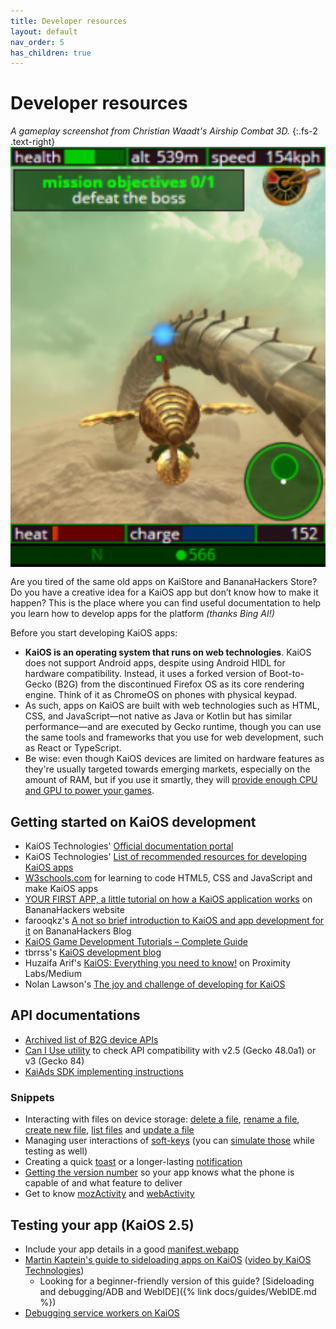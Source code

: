 ```yaml
---
title: Developer resources
layout: default
nav_order: 5
has_children: true
---
```

# Developer resources

*A gameplay screenshot from Christian Waadt's Airship Combat 3D.*
{:.fs-2 .text-right}
<img class="alright" src="../../assets/desert-225x300.png">
<style>
  .alright {
    @media (min-width:500px) {
      width: 320px;
      float: right;
      padding-left: 15px;
      padding-bottom: 15px
    }
    width: 100vw
  }
</style>

Are you tired of the same old apps on KaiStore and BananaHackers Store? Do you have a creative idea for a KaiOS app but don’t know how to make it happen? This is the place where you can find useful documentation to help you learn how to develop apps for the platform *(thanks Bing AI!)*

Before you start developing KaiOS apps: 
- **KaiOS is an operating system that runs on web technologies**. KaiOS does not support Android apps, despite using Android HIDL for hardware compatibility. Instead, it uses a forked version of Boot-to-Gecko (B2G) from the discontinued Firefox OS as its core rendering engine. Think of it as ChromeOS on phones with physical keypad.
- As such, apps on KaiOS are built with web technologies such as HTML, CSS, and JavaScript—not native as Java or Kotlin but has similar performance—and are executed by Gecko runtime, though you can use the same tools and frameworks that you use for web development, such as React or TypeScript.
- Be wise: even though KaiOS devices are limited on hardware features as they're usually targeted towards emerging markets, especially on the amount of RAM, but if you use it smartly, they will [provide enough CPU and GPU to power your games](https://ays-arts.de/airship-combat-3d/).

## Getting started on KaiOS development
- KaiOS Technologies' [Official documentation portal](https://developer.kaiostech.com/)
- KaiOS Technologies' [List of recommended resources for developing KaiOS apps](https://www.kaiostech.com/learn-to-develop-for-the-kaios-operating-system-with-these-resources)
- [W3schools.com](https://w3schools.com/) for learning to code HTML5, CSS and JavaScript and make KaiOS apps
- [YOUR FIRST APP, a little tutorial on how a KaiOS application works](https://sites.google.com/view/bananahackers/development/your-first-app) on BananaHackers website
- farooqkz's [A not so brief introduction to KaiOS and app development for it](https://blog.bananahackers.net/farooqkz/a-not-so-brief-introduction-to-kaios-and-app-development-for-it) on BananaHackers Blog
- [KaiOS Game Development Tutorials – Complete Guide](https://gamedevacademy.org/kaios-game-development-tutorials)
- tbrrss's [KaiOS development blog](https://kaios.dev/)
- Huzaifa Arif's [KaiOS: Everything you need to know!](https://medium.com/proximity-labs/kaios-everything-you-need-to-know-383bd0c3d081) on Proximity Labs/Medium
- Nolan Lawson's [The joy and challenge of developing for KaiOS](https://nolanlawson.com/2019/09/22/the-joy-and-challenge-of-developing-for-kaios)

## API documentations
- [Archived list of B2G device APIs](https://contest-server.cs.uchicago.edu/ref/JavaScript/developer.mozilla.org/en-US/docs/Archive/B2G_OS/API.html)
- [Can I Use utility](https://caniuse.com/) to check API compatibility with v2.5 (Gecko 48.0a1) or v3 (Gecko 84)
- [KaiAds SDK implementing instructions](https://www.kaiads.com/publishers/sdk.html)

### Snippets
- Interacting with files on device storage: [delete a file](https://wiki.bananahackers.net/development/device-api/device-storage/delete-file), [rename a file](https://wiki.bananahackers.net/development/device-api/device-storage/rename-file), [create new file](https://wiki.bananahackers.net/development/device-api/device-storage/create-new-file), [list files](https://wiki.bananahackers.net/development/device-api/device-storage/list-files) and [update a file](https://wiki.bananahackers.net/development/device-api/device-storage/update-file)
- Managing user interactions of [soft-keys](https://wiki.bananahackers.net/development/keys-file) (you can [simulate those](https://wiki.bananahackers.net/development/simulate-softkeys) while testing as well)
- Creating a quick [toast](https://wiki.bananahackers.net/development/toaster) or a longer-lasting [notification](https://wiki.bananahackers.net/development/notification)
- [Getting the version number](https://wiki.bananahackers.net/development/get-version-number) so your app knows what the phone is capable of and what feature to deliver
- Get to know [mozActivity](https://wiki.bananahackers.net/development/webAcitivity-snippets) and [webActivity](https://wiki.bananahackers.net/development/webAcitivity-snippets)

## Testing your app (KaiOS 2.5)
- Include your app details in a good [manifest.webapp](https://wiki.bananahackers.net/development/manifest)
- [Martin Kaptein's guide to sideloading apps on KaiOS](https://kaptein.me/blog/sideloading-and-deploying-apps-to-kai-os/) ([video by KaiOS Technologies](https://www.youtube.com/watch?v=wI-HW2cLrew))
  - Looking for a beginner-friendly version of this guide? [Sideloading and debugging/ADB and WebIDE]({% link docs/guides/WebIDE.md %})
- [Debugging service workers on KaiOS](https://wiki.bananahackers.net/development/debugging-service-workers-on-kaios)